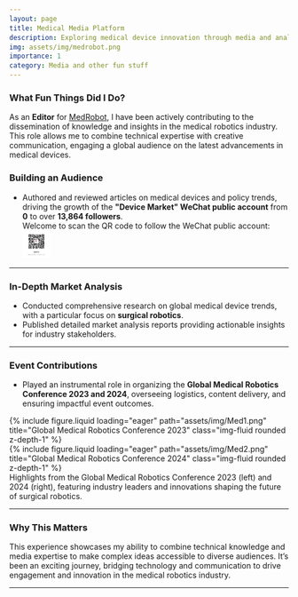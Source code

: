 ```yaml
---
layout: page
title: Medical Media Platform
description: Exploring medical device innovation through media and analysis.
img: assets/img/medrobot.png
importance: 1
category: Media and other fun stuff
---
```


### What Fun Things Did I Do?

As an **Editor** for [MedRobot](https://www.medrobot.tech/news), I have been actively contributing to the dissemination of knowledge and insights in the medical robotics industry. This role allows me to combine technical expertise with creative communication, engaging a global audience on the latest advancements in medical devices.

### Building an Audience
- Authored and reviewed articles on medical devices and policy trends, driving the growth of the **"Device Market" WeChat public account** from **0** to over **13,864 followers**.  
  Welcome to scan the QR code to follow the WeChat public account:  
  <a href="assets/img/DM.jpg" target="_blank">
      <img src="assets/img/DM.jpg" alt="WeChat QR Code" style="width: 50px; height: 50px;" title="Click to view QR code">
  </a>

---

### In-Depth Market Analysis
- Conducted comprehensive research on global medical device trends, with a particular focus on **surgical robotics**.
- Published detailed market analysis reports providing actionable insights for industry stakeholders.

---

### Event Contributions
- Played an instrumental role in organizing the **Global Medical Robotics Conference 2023 and 2024**, overseeing logistics, content delivery, and ensuring impactful event outcomes.

<div class="row mt-3">
    <div class="col-sm-6">
        {% include figure.liquid loading="eager" path="assets/img/Med1.png" title="Global Medical Robotics Conference 2023" class="img-fluid rounded z-depth-1" %}
    </div>
    <div class="col-sm-6">
        {% include figure.liquid loading="eager" path="assets/img/Med2.png" title="Global Medical Robotics Conference 2024" class="img-fluid rounded z-depth-1" %}
    </div>
</div>
<div class="caption">
    Highlights from the Global Medical Robotics Conference 2023 (left) and 2024 (right), featuring industry leaders and innovations shaping the future of surgical robotics.
</div>

---

### Why This Matters
This experience showcases my ability to combine technical knowledge and media expertise to make complex ideas accessible to diverse audiences. It’s been an exciting journey, bridging technology and communication to drive engagement and innovation in the medical robotics industry.



---

